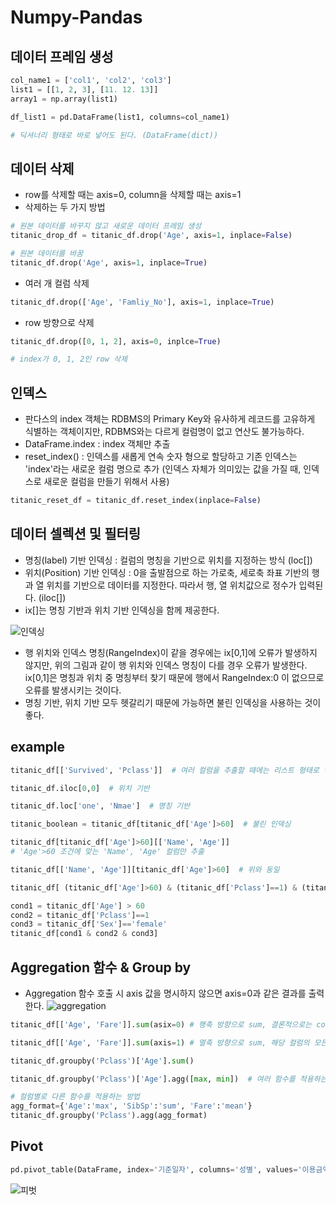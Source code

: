 # Numpy-Pandas

## 데이터 프레임 생성

~~~python
col_name1 = ['col1', 'col2', 'col3']
list1 = [[1, 2, 3], [11. 12. 13]]
array1 = np.array(list1)

df_list1 = pd.DataFrame(list1, columns=col_name1)

# 딕셔너리 형태로 바로 넣어도 된다. (DataFrame(dict))
~~~

## 데이터 삭제
- row를 삭제할 때는 axis=0, column을 삭제할 때는 axis=1
- 삭제하는 두 가지 방법
 
 ~~~python
 # 원본 데이터를 바꾸지 않고 새로운 데이터 프레임 생성
 titanic_drop_df = titanic_df.drop('Age', axis=1, inplace=False)
 ~~~
 
~~~python
# 원본 데이터를 바꿈
titanic_df.drop('Age', axis=1, inplace=True)
~~~

- 여러 개 컬럼 삭제
~~~python
titanic_df.drop(['Age', 'Famliy_No'], axis=1, inplace=True)
~~~

- row 방향으로 삭제
~~~python
titanic_df.drop([0, 1, 2], axis=0, inplce=True)

# index가 0, 1, 2인 row 삭제
~~~

## 인덱스
- 판다스의 index 객체는 RDBMS의 Primary Key와 유사하게 레코드를 고유하게 식별하는 객체이지만, RDBMS와는 다르게 컬럼명이 없고 연산도 불가능하다.
- DataFrame.index : index 객체만 추출
- reset_index() : 인덱스를 새롭게 연속 숫자 형으로 할당하고 기존 인덱스는 'index'라는 새로운 컬럼 명으로 추가 (인덱스 자체가 의미있는 값을 가질 때, 인덱스로 새로운 컬럼을 만들기 위해서 사용)

~~~python
titanic_reset_df = titanic_df.reset_index(inplace=False)
~~~

## 데이터 셀렉션 및 필터링
- 명칭(label) 기반 인덱싱 : 컬럼의 명칭을 기반으로 위치를 지정하는 방식 (loc[])
- 위치(Position) 기반 인덱싱 : 0을 출발점으로 하는 가로축, 세로축 좌표 기반의 행과 열 위치를 기반으로 데이터를 지정한다. 따라서 행, 열 위치값으로 정수가 입력된다. (iloc[])
- ix[]는 명칭 기반과 위치 기반 인덱싱을 함께 제공한다.

![인덱싱](https://user-images.githubusercontent.com/58073455/74100242-04f7f200-4b70-11ea-87ba-94ce11bf8ce2.PNG)

- 행 위치와 인덱스 명칭(RangeIndex)이 같을 경우에는 ix[0,1]에 오류가 발생하지 않지만, 위의 그림과 같이 행 위치와 인덱스 명칭이 다를 경우 오류가 발생한다. ix[0,1]은 명칭과 위치 중 명칭부터 찾기 때문에 행에서 RangeIndex:0 이 없으므로 오류를 발생시키는 것이다.
- 명칭 기반, 위치 기반 모두 헷갈리기 때문에 가능하면 불린 인덱싱을 사용하는 것이 좋다.

## example
~~~ python
titanic_df[['Survived', 'Pclass']]  # 여러 컬럼을 추출할 때에는 리스트 형태로 넣을 것
~~~

~~~python
titanic_df.iloc[0,0]  # 위치 기반

titanic_df.loc['one', 'Nmae']  # 명칭 기반
~~~

~~~python
titanic_boolean = titanic_df[titanic_df['Age']>60]  # 불린 인덱싱
~~~

~~~python
titanic_df[titanic_df['Age']>60][['Name', 'Age']]
# 'Age'>60 조건에 맞는 'Name', 'Age' 컬럼만 추출

titanic_df[['Name', 'Age']][titanic_df['Age']>60]  # 위와 동일
~~~

~~~python
titanic_df[ (titanic_df['Age']>60) & (titanic_df['Pclass']==1) & (titanic_df['Sex']=='female') ]
~~~

~~~python
cond1 = titanic_df['Age'] > 60
cond2 = titanic_df['Pclass']==1
cond3 = titanic_df['Sex']=='female'
titanic_df[cond1 & cond2 & cond3]
~~~

## Aggregation 함수 & Group by
- Aggregation 함수 호출 시 axis 값을 명시하지 않으면 axis=0과 같은 결과를 출력한다.
![aggregation](https://user-images.githubusercontent.com/58073455/75559082-2f114580-5a86-11ea-938c-622996d449a1.PNG)

~~~python
titanic_df[['Age', 'Fare']].sum(asix=0) # 행축 방향으로 sum, 결론적으로는 column의 합계
~~~
~~~python
titanic_df[['Age', 'Fare']].sum(axis=1) # 열축 방향으로 sum, 해당 컬럼의 모든 row의 합계
~~~
~~~python
titanic_df.groupby('Pclass')['Age'].sum()
~~~
~~~python
titanic_df.groupby('Pclass')['Age'].agg([max, min])  # 여러 함수를 적용하는 방법
~~~
~~~python
# 컬럼별로 다른 함수를 적용하는 방법
agg_format={'Age':'max', 'SibSp':'sum', 'Fare':'mean'}
titanic_df.groupby('Pclass').agg(agg_format)
~~~

## Pivot
~~~python
pd.pivot_table(DataFrame, index='기준일자', columns='성별', values='이용금액')
~~~
![피벗](https://user-images.githubusercontent.com/58073455/75560738-13f40500-5a89-11ea-85bf-d7262fee3107.png)
